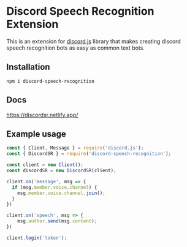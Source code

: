 # Discord Speech Recognition Extension

This is an extension for [discord.js](https://discord.js.org) library that makes creating discord speech recognition bots as easy as common text bots.

## Installation

`npm i discord-speech-recognition`

## Docs

<https://discordsr.netlify.app/>

## Example usage

```javascript
const { Client, Message } = require('discord.js');
const { DiscordSR } = require('discord-speech-recognition');

const client = new Client();
const discordSR = new DiscordSR(client);

client.on('message', msg => {
  if (msg.member.voice.channel) {
    msg.member.voice.channel.join();
  }
})

client.on('speech', msg => {
    msg.author.send(msg.content);
})

client.login('token');
```
